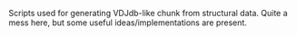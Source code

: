 Scripts used for generating VDJdb-like chunk from structural data. Quite a mess here, but some useful ideas/implementations are present.